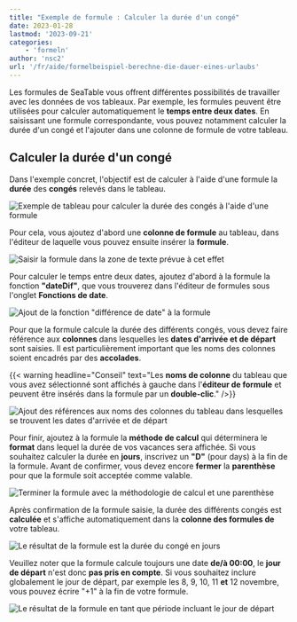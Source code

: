 ```yaml
---
title: "Exemple de formule : Calculer la durée d'un congé"
date: 2023-01-28
lastmod: '2023-09-21'
categories:
    - 'formeln'
author: 'nsc2'
url: '/fr/aide/formelbeispiel-berechne-die-dauer-eines-urlaubs'
---
```


Les formules de SeaTable vous offrent différentes possibilités de travailler avec les données de vos tableaux. Par exemple, les formules peuvent être utilisées pour calculer automatiquement le **temps entre deux dates**. En saisissant une formule correspondante, vous pouvez notamment calculer la durée d'un congé et l'ajouter dans une colonne de formule de votre tableau.

## Calculer la durée d'un congé

Dans l'exemple concret, l'objectif est de calculer à l'aide d'une formule la **durée** des **congés** relevés dans le tableau.

![Exemple de tableau pour calculer la durée des congés à l'aide d'une formule](https://seatable.io/wp-content/uploads/2023/01/Beispiel-Tabelle-zur-Berechnung-der-Dauer-von-Urlauben-mithilfe-einer-Formel.png)

Pour cela, vous ajoutez d'abord une **colonne de formule** au tableau, dans l'éditeur de laquelle vous pouvez ensuite insérer la **formule**.

![Saisir la formule dans la zone de texte prévue à cet effet](https://seatable.io/wp-content/uploads/2023/01/input-formular-2-1.jpg)

Pour calculer le temps entre deux dates, ajoutez d'abord à la formule la fonction **"dateDif"**, que vous trouverez dans l'éditeur de formules sous l'onglet **Fonctions de date**.

![Ajout de la fonction "différence de date" à la formule](https://seatable.io/wp-content/uploads/2023/01/add-function-datedif.png)

Pour que la formule calcule la durée des différents congés, vous devez faire référence aux **colonnes** dans lesquelles les **dates d'arrivée et de départ** sont saisies. Il est particulièrement important que les noms des colonnes soient encadrés par des **accolades**.

{{< warning  headline="Conseil"  text="Les **noms de colonne** du tableau que vous avez sélectionné sont affichés à gauche dans l'**éditeur de formule** et peuvent être insérés dans la formule par un **double-clic**." />}}

![Ajout des références aux noms des colonnes du tableau dans lesquelles se trouvent les dates d'arrivée et de départ](https://seatable.io/wp-content/uploads/2023/01/reference-to-columns.jpg)

Pour finir, ajoutez à la formule la **méthode de calcul** qui déterminera le **format** dans lequel la durée de vos vacances sera affichée. Si vous souhaitez calculer la durée en **jours**, inscrivez un **"D"** (pour days) à la fin de la formule. Avant de confirmer, vous devez encore **fermer** la **parenthèse** pour que la formule soit acceptée comme valable.

![Terminer la formule avec la méthodologie de calcul et une parenthèse](https://seatable.io/wp-content/uploads/2023/01/finish-formular.jpg)

Après confirmation de la formule saisie, la durée des différents congés est **calculée** et s'affiche automatiquement dans la **colonne des formules de** votre tableau.

![Le résultat de la formule est la durée du congé en jours](https://seatable.io/wp-content/uploads/2023/01/Das-Ergebnis-der-Formel-ist-die-Dauer-des-Urlaubs-in-Tagen.png)

Veuillez noter que la formule calcule toujours une date **de/à 00:00**, le **jour de départ** n'est donc **pas pris en compte**. Si vous souhaitez inclure globalement le jour de départ, par exemple les 8, 9, 10, 11 **et** 12 novembre, vous pouvez écrire "+1" à la fin de votre formule.

![Le résultat de la formule en tant que période incluant le jour de départ](https://seatable.io/wp-content/uploads/2023/01/Das-Ergebnis-der-Formel-als-Zeitraum-inklusive-Abreisetag.png)
